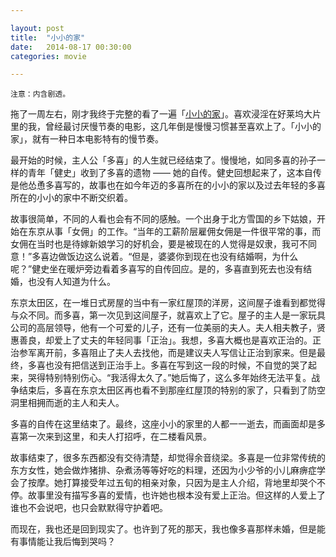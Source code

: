 ```yaml
---

layout: post
title:  "小小的家"
date:   2014-08-17 00:30:00
categories: movie

---
```


[ouchi]: http://www.mytvbt.net/viewthread.php?tid=3291&extra=page%3D1

```
注意：内含剧透。
```

拖了一周左右，刚才我终于完整的看了一遍「[小小的家][ouchi]」。喜欢浸淫在好莱坞大片里的我，曾经最讨厌慢节奏的电影，这几年倒是慢慢习惯甚至喜欢上了。「小小的家」，就有一种日本电影特有的慢节奏。

最开始的时候，主人公「多喜」的人生就已经结束了。慢慢地，如同多喜的孙子一样的青年「健史」收到了多喜的遗物 —— 她的自传。健史回想起来了，这本自传是他怂恿多喜写的，故事也在如今年迈的多喜所在的小小的家以及过去年轻的多喜所在的小小的家中不断交织着。

故事很简单，不同的人看也会有不同的感触。一个出身于北方雪国的乡下姑娘，开始在东京从事「女佣」的工作。“当年的工薪阶层雇佣女佣是一件很平常的事，而女佣在当时也是待嫁新娘学习的好机会，要是被现在的人觉得是奴隶，我可不同意！”多喜边做饭边这么说着。“但是，婆婆你到现在也没有结婚啊，为什么呢？”健史坐在暖炉旁边看着多喜写的自传回应。是的，多喜直到死去也没有结婚，也没有人知道为什么。

东京太田区，在一堆日式房屋的当中有一家红屋顶的洋房，这间屋子谁看到都觉得与众不同。而多喜，第一次见到这间屋子，就喜欢上了它。屋子的主人是一家玩具公司的高层领导，他有一个可爱的儿子，还有一位美丽的夫人。夫人相夫教子，贤惠善良，却爱上了丈夫的年轻同事「正治」。我想，多喜大概也是喜欢正治的。正治参军离开前，多喜阻止了夫人去找他，而是建议夫人写信让正治到家来。但是最终，多喜也没有把信送到正治手上。多喜在写到这一段的时候，不自觉的哭了起来，哭得特别特别伤心。“我活得太久了。”她后悔了，这么多年始终无法平复。战争结束后，多喜在东京太田区再也看不到那座红屋顶的特别的家了，只看到了防空洞里相拥而逝的主人和夫人。

多喜的自传在这里结束了。最终，这座小小的家里的人都一一逝去，而画面却是多喜第一次来到这里，和夫人打招呼，在二楼看风景。

故事结束了，很多东西都没有交待清楚，却觉得余音绕梁。多喜是一位非常传统的东方女性，她会做炸猪排、杂煮汤等等好吃的料理，还因为小少爷的小儿麻痹症学会了按摩。她打算接受年过五旬的相亲对象，只因为是主人介绍，背地里却哭个不停。故事里没有描写多喜的爱情，也许她也根本没有爱上正治。但这样的人爱上了谁也不会说吧，也只会默默得守护着吧。

而现在，我也还是回到现实了。也许到了死的那天，我也像多喜那样未婚，但是能有事情能让我后悔到哭吗？
